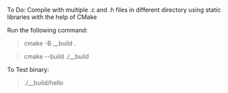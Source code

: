 To Do: Compile with multiple .c and .h files in different directory using static libraries with the help of CMake

Run the following command:
>  cmake -B __build .

>  cmake --build ./__build

To Test binary:
> ./__build/hello